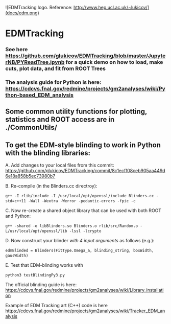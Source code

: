 ![EDMTracking logo. Reference: http://www.hep.ucl.ac.uk/~lukicov/](docs/edm.png)

EDMTracking
======

### See here https://github.com/glukicov/EDMTracking/blob/master/JupyterNB/PYReadTree.ipynb for a quick demo on how to load, make cuts, plot data, and fit from ROOT Trees

### The analysis guide for Python is here: https://cdcvs.fnal.gov/redmine/projects/gm2analyses/wiki/Python-based_EDM_analysis

## Some common utility functions for plotting, statistics and ROOT access are in ./CommonUtils/

## To get the EDM-style blinding to work in Python with the blinding libraries: ### 
A. Add changes to your local files from this commit: https://github.com/glukicov/EDMTracking/commit/8c1ecff08ceb905aa449d6e18a858b5ec73980b7

B. Re-compile (in the Blinders.cc directroy):
```
g++ -I rlib/include -I /usr/local/opt/openssl/include Blinders.cc -std=c++11 -Wall -Wextra -Werror -pedantic-errors -fpic -c
```
C. Now re-create a shared object library that can be used with both ROOT and Python:
```
g++ -shared -o libBlinders.so Blinders.o rlib/src/Random.o -L/usr/local/opt/openssl/lib -lssl -lcrypto
```
D. Now construct your blinder *with 4 input arguments* as follows (e.g.):
```
edmBlinded = Blinders(FitType.Omega_a, blinding_string, boxWidth, gausWidth)
```
E. Test that EDM-blinding works with
```
python3 testBlindingPy3.py
```

The official blinding guide is here: https://cdcvs.fnal.gov/redmine/projects/gm2analyses/wiki/Library_installation 

Example of EDM Tracking art (C++) code is here https://cdcvs.fnal.gov/redmine/projects/gm2analyses/wiki/Tracker_EDM_analysis
